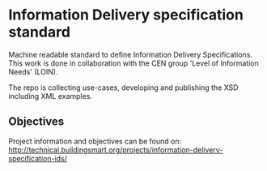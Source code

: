 # Information Delivery specification standard
Machine readable standard to define Information Delivery Specifications.
This work is done in collaboration with the CEN group 'Level of Information Needs' (LOIN).

The repo is collecting use-cases, developing and publishing the XSD including XML examples.

## Objectives

Project information and objectives can be found on: http://technical.buildingsmart.org/projects/information-delivery-specification-ids/ 


